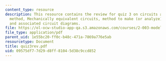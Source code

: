 ```yaml
---
content_type: resource
description: This resource contains the review for quiz 3 on circuits and the impedance
  method, Mechanically equivalent circuits, method to make (or analyze) a Bode plot
  and associated circuit diagrams.
file: https://ol-ocw-studio-app-qa.s3.amazonaws.com/courses/2-003-modeling-dynamics-and-control-i-spring-2005/09575df77d29d8ff81045d38c9ccd852_quiz3rev.pdf
file_type: application/pdf
parent_uid: 1e55bc20-ff0c-b48c-471a-7869a776e5ab
resourcetype: Document
title: quiz3rev.pdf
uid: 09575df7-7d29-d8ff-8104-5d38c9ccd852
---
```

